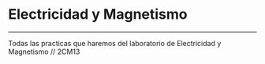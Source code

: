 # Electricidad y Magnetismo
-----------------
Todas las practicas que haremos del laboratorio de Electricidad y Magnetismo //
2CM13
